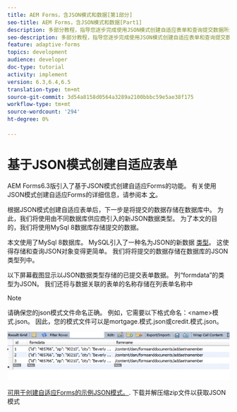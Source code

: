 ```yaml
---
title: AEM Forms，含JSON模式和数据[第1部分]
seo-title: AEM Forms，含JSON模式和数据[Part1]
description: 多部分教程，指导您逐步完成使用JSON模式创建自适应表单和查询提交数据所涉及的步骤。
seo-description: 多部分教程，指导您逐步完成使用JSON模式创建自适应表单和查询提交数据所涉及的步骤。
feature: adaptive-forms
topics: development
audience: developer
doc-type: tutorial
activity: implement
version: 6.3,6.4,6.5
translation-type: tm+mt
source-git-commit: 3d54a8158d0564a3289a2100bbbc59e5ae38f175
workflow-type: tm+mt
source-wordcount: '294'
ht-degree: 0%

---
```



# 基于JSON模式创建自适应表单


AEM Forms6.3版引入了基于JSON模式创建自适应Forms的功能。 有关使用JSON模式创建自适应Forms的详细信息，请参阅本 [文](https://helpx.adobe.com/experience-manager/6-3/forms/using/adaptive-form-json-schema-form-model.html)。

根据JSON模式创建自适应表单后，下一步是将提交的数据存储在数据库中。 为此，我们将使用由不同数据库供应商引入的新JSON数据类型。 为了本文的目的，我们将使用MySql 8数据库存储提交的数据。

本文使用了MySql 8数据库。 MySQL引入了一种名为JSON的新数据 [类型](https://dev.mysql.com/doc/refman/8.0/en/json.html)。 这使得存储和查询JSON对象变得更简单。 我们将将提交的数据存储在数据库的JSON类型列中。

以下屏幕截图显示以JSON数据类型存储的已提交表单数据。 列“formdata”的类型为JSON。 我们还将与数据关联的表单的名称存储在列表单名称中

>[!NOTE]
>
>请确保您的json模式文件命名正确。 例如，它需要以下格式命名：&lt;name>模式.json。 因此，您的模式文件可以是mortgage.模式.json或credit.模式.json。


![数据存储](assets/datastored.gif)


[可用于创建自适应Forms的示例JSON模式。](assets/samplejsonschemas.zip). 下载并解压缩zip文件以获取JSON模式

